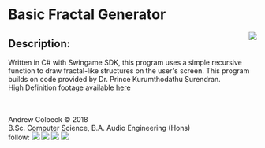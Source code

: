 # Basic Fractal Generator
[<img align="right" src="https://gdurl.com/IPHeU">](https://github.com/AndrewColbeck)

## Description:
Written in C# with Swingame SDK, this program uses a simple recursive function to draw fractal-like structures on the user's screen.  This program builds on code provided by Dr. Prince Kurumthodathu Surendran.<br>
High Definition footage available [here](https://youtu.be/vglVAUBuh0E)<br><br><br>

Andrew Colbeck © 2018<br>
B.Sc. Computer Science, B.A. Audio Engineering (Hons)    <br>
follow: 
[<img src="https://gdurl.com/vYH5">](https://github.com/AndrewColbeck)
[<img src="https://gdurl.com/xpGoe">](https://www.facebook.com/andrewtcolbeck)
[<img src="https://gdurl.com/FGea">](https://www.youtube.com/channel/UCG9CXPHtEN6zEz-KmLGFT2A)
[<img src="https://gdurl.com/f8fuk">](https://www.linkedin.com/in/andrewcolbeck)
